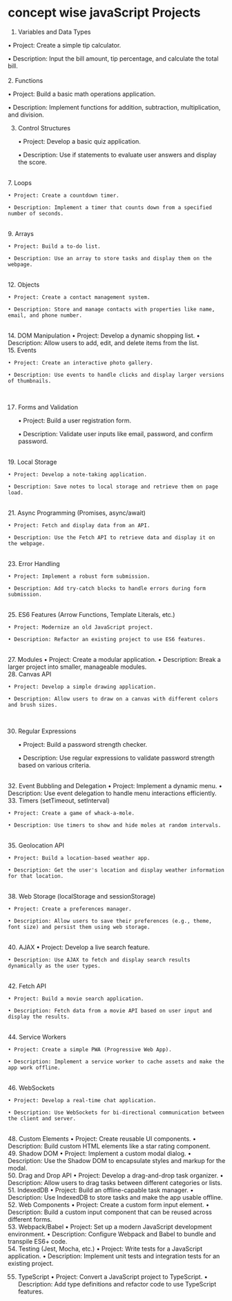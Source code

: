 # concept wise javaScript Projects    


1. Variables and Data Types
   
• Project: Create a simple tip calculator.

• Description: Input the bill amount, tip percentage, and calculate the total bill.
 </br>  
2. Functions
   
• Project: Build a basic math operations application.

• Description: Implement functions for addition, subtraction, multiplication, and division.
   </br> 

3. Control Structures
   
    • Project: Develop a basic quiz application.
   
    • Description: Use if statements to evaluate user answers and display the score.

  </br> 
7. Loops
   
    • Project: Create a countdown timer.
   
    • Description: Implement a timer that counts down from a specified number of seconds.
</br> 
9. Arrays
    
    • Project: Build a to-do list.
    
    • Description: Use an array to store tasks and display them on the webpage.

</br> 
12. Objects
    
    • Project: Create a contact management system.
    
    • Description: Store and manage contacts with properties like name, email, and phone number.
</br> 
14. DOM Manipulation
    • Project: Develop a dynamic shopping list.
    • Description: Allow users to add, edit, and delete items from the list.
</br> 
15. Events
    
    • Project: Create an interactive photo gallery.
    
    • Description: Use events to handle clicks and display larger versions of thumbnails.
</br> 

17. Forms and Validation
    
    • Project: Build a user registration form.
    
    • Description: Validate user inputs like email, password, and confirm password.
</br> 
19. Local Storage
    
    • Project: Develop a note-taking application.
    
    • Description: Save notes to local storage and retrieve them on page load.
</br> 
21. Async Programming (Promises, async/await)
    
    • Project: Fetch and display data from an API.
    
    • Description: Use the Fetch API to retrieve data and display it on the webpage.
</br> 
23. Error Handling
    
    • Project: Implement a robust form submission.
    
    • Description: Add try-catch blocks to handle errors during form submission.
</br> 
25. ES6 Features (Arrow Functions, Template Literals, etc.)

    
    • Project: Modernize an old JavaScript project.
    
    • Description: Refactor an existing project to use ES6 features.
</br> 
 27. Modules
    • Project: Create a modular application.
    • Description: Break a larger project into smaller, manageable modules.   
</br> 
28. Canvas API

    
    • Project: Develop a simple drawing application.
    
    • Description: Allow users to draw on a canvas with different colors and brush sizes.
</br> 

30. Regular Expressions

    
    • Project: Build a password strength checker.
    
    • Description: Use regular expressions to validate password strength based on various criteria.
</br> 
32. Event Bubbling and Delegation
    • Project: Implement a dynamic menu.
    • Description: Use event delegation to handle menu interactions efficiently.
</br> 
33. Timers (setTimeout, setInterval)
    
    • Project: Create a game of whack-a-mole.
    
    • Description: Use timers to show and hide moles at random intervals.
</br> 
35. Geolocation API
 
    • Project: Build a location-based weather app.
    
    • Description: Get the user's location and display weather information for that location.
</br> 
38. Web Storage (localStorage and sessionStorage)
    
    • Project: Create a preferences manager.
    
    • Description: Allow users to save their preferences (e.g., theme, font size) and persist them using web storage.
</br> 
 40. AJAX
    • Project: Develop a live search feature.
    
    • Description: Use AJAX to fetch and display search results dynamically as the user types.
</br> 
42. Fetch API
    
    • Project: Build a movie search application.
    
    • Description: Fetch data from a movie API based on user input and display the results.
</br> 
44. Service Workers

    
    • Project: Create a simple PWA (Progressive Web App).
    
    • Description: Implement a service worker to cache assets and make the app work offline.
</br> 
46. WebSockets
    
    • Project: Develop a real-time chat application.
    
    • Description: Use WebSockets for bi-directional communication between the client and server.
</br> 
48. Custom Elements
    • Project: Create reusable UI components.
    • Description: Build custom HTML elements like a star rating component.
</br> 
49. Shadow DOM
    • Project: Implement a custom modal dialog.
    • Description: Use the Shadow DOM to encapsulate styles and markup for the modal.
</br> 
50. Drag and Drop API
    • Project: Develop a drag-and-drop task organizer.
    • Description: Allow users to drag tasks between different categories or lists.
</br> 
51. IndexedDB
    • Project: Build an offline-capable task manager.
    • Description: Use IndexedDB to store tasks and make the app usable offline.
</br> 
52. Web Components
    • Project: Create a custom form input element.
    • Description: Build a custom input component that can be reused across different forms.
</br> 
53. Webpack/Babel
    • Project: Set up a modern JavaScript development environment.
    • Description: Configure Webpack and Babel to bundle and transpile ES6+ code.
</br> 
54. Testing (Jest, Mocha, etc.)
    • Project: Write tests for a JavaScript application.
    • Description: Implement unit tests and integration tests for an existing project.
</br> 

55. TypeScript
    • Project: Convert a JavaScript project to TypeScript.
    • Description: Add type definitions and refactor code to use TypeScript features.

